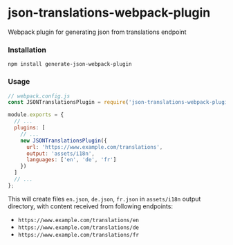 # json-translations-webpack-plugin
Webpack plugin for generating json from translations endpoint

### Installation

```shell
npm install generate-json-webpack-plugin
```

### Usage

```js
// webpack.config.js
const JSONTranslationsPlugin = require('json-translations-webpack-plugin');

module.exports = {
  // ...
  plugins: [
    // ...
    new JSONTranslationsPlugin({
      url: 'https://www.example.com/translations',
      output: 'assets/i18n',
      languages: ['en', 'de', 'fr']
    })
  ]
  // ...
};
```

This will create files `en.json`, `de.json`, `fr.json` in `assets/i18n` output directory, with content received from following endpoints: 

* `https://www.example.com/translations/en`
* `https://www.example.com/translations/de`
* `https://www.example.com/translations/fr`


